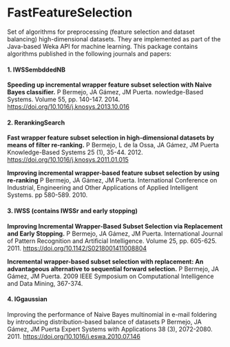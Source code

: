 # FastFeatureSelection
Set of algorithms for preprocessing (feature selection and dataset balancing) high-dimensional datasets. 
They are implemented as part of the Java-based Weka API for machine learning.
This package contains algorithms published in the following journals and papers:

#### 1. IWSSembddedNB
**Speeding up incremental wrapper feature subset selection with Naive Bayes classifier.**
P Bermejo, JA Gámez, JM Puerta. nowledge-Based Systems. Volume 55, pp. 140-147. 2014. https://doi.org/10.1016/j.knosys.2013.10.016

#### 2. RerankingSearch
**Fast wrapper feature subset selection in high-dimensional datasets by means of filter re-ranking.**
P Bermejo, L de la Ossa, JA Gámez, JM Puerta Knowledge-Based Systems 25 (1), 35-44. 2012.
https://doi.org/10.1016/j.knosys.2011.01.015

**Improving incremental wrapper-based feature subset selection by using re-ranking**
P Bermejo, JA Gámez, JM Puerta. International Conference on Industrial, Engineering and Other Applications of Applied Intelligent Systems. pp 580-589. 2010.

#### 3. IWSS (contains IWSSr and early stopping)
**Improving Incremental Wrapper-Based Subset Selection via Replacement and Early Stopping.**
P Bermejo, JA Gámez, JM Puerta. International Journal of Pattern Recognition and Artificial Intelligence. Volume 25, pp. 605-625. 2011. https://doi.org/10.1142/S0218001411008804

**Incremental wrapper-based subset selection with replacement: An advantageous alternative to sequential forward selection.**
P Bermejo, JA Gámez, JM Puerta. 2009 IEEE Symposium on Computational Intelligence and Data Mining, 367-374.

#### 4. IGgaussian
Improving the performance of Naive Bayes multinomial in e-mail foldering by introducing distribution-based balance of datasets
P Bermejo, JA Gámez, JM Puerta
Expert Systems with Applications 38 (3), 2072-2080. 2011.
https://doi.org/10.1016/j.eswa.2010.07.146


